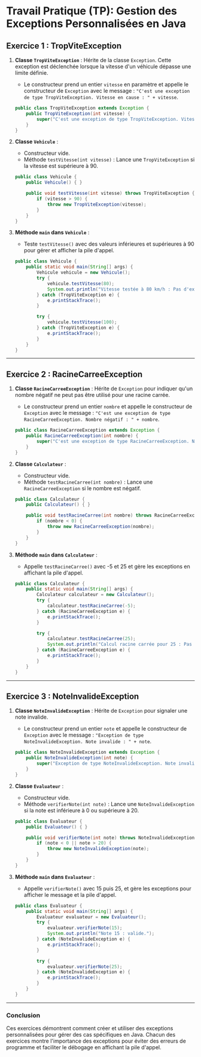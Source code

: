 
# Travail Pratique (TP): Gestion des Exceptions Personnalisées en Java


## Exercice 1 : TropViteException

1. **Classe `TropViteException`** : Hérite de la classe `Exception`. Cette exception est déclenchée lorsque la vitesse d'un véhicule dépasse une limite définie.
   - Le constructeur prend un entier `vitesse` en paramètre et appelle le constructeur de `Exception` avec le message :
     `"C'est une exception de type TropViteException. Vitesse en cause : " + vitesse`.

   ```java
   public class TropViteException extends Exception {
       public TropViteException(int vitesse) {
           super("C'est une exception de type TropViteException. Vitesse en cause : " + vitesse);
       }
   }
   ```

2. **Classe `Vehicule`** :
   - Constructeur vide.
   - Méthode `testVitesse(int vitesse)` : Lance une `TropViteException` si la vitesse est supérieure à 90.

   ```java
   public class Vehicule {
       public Vehicule() { }

       public void testVitesse(int vitesse) throws TropViteException {
           if (vitesse > 90) {
               throw new TropViteException(vitesse);
           }
       }
   }
   ```

3. **Méthode `main` dans `Vehicule`** :
   - Teste `testVitesse()` avec des valeurs inférieures et supérieures à 90 pour gérer et afficher la pile d'appel.

   ```java
   public class Vehicule {
       public static void main(String[] args) {
           Vehicule vehicule = new Vehicule();
           try {
               vehicule.testVitesse(80);
               System.out.println("Vitesse testée à 80 km/h : Pas d'exception.");
           } catch (TropViteException e) {
               e.printStackTrace();
           }

           try {
               vehicule.testVitesse(100);
           } catch (TropViteException e) {
               e.printStackTrace();
           }
       }
   }
   ```

---

## Exercice 2 : RacineCarreeException

1. **Classe `RacineCarreeException`** : Hérite de `Exception` pour indiquer qu'un nombre négatif ne peut pas être utilisé pour une racine carrée.
   - Le constructeur prend un entier `nombre` et appelle le constructeur de `Exception` avec le message :
     `"C'est une exception de type RacineCarreeException. Nombre négatif : " + nombre`.

   ```java
   public class RacineCarreeException extends Exception {
       public RacineCarreeException(int nombre) {
           super("C'est une exception de type RacineCarreeException. Nombre négatif : " + nombre);
       }
   }
   ```

2. **Classe `Calculateur`** :
   - Constructeur vide.
   - Méthode `testRacineCarree(int nombre)` : Lance une `RacineCarreeException` si le nombre est négatif.

   ```java
   public class Calculateur {
       public Calculateur() { }

       public void testRacineCarree(int nombre) throws RacineCarreeException {
           if (nombre < 0) {
               throw new RacineCarreeException(nombre);
           }
       }
   }
   ```

3. **Méthode `main` dans `Calculateur`** :
   - Appelle `testRacineCarree()` avec -5 et 25 et gère les exceptions en affichant la pile d'appel.

   ```java
   public class Calculateur {
       public static void main(String[] args) {
           Calculateur calculateur = new Calculateur();
           try {
               calculateur.testRacineCarree(-5);
           } catch (RacineCarreeException e) {
               e.printStackTrace();
           }

           try {
               calculateur.testRacineCarree(25);
               System.out.println("Calcul racine carrée pour 25 : Pas d'exception.");
           } catch (RacineCarreeException e) {
               e.printStackTrace();
           }
       }
   }
   ```

---

## Exercice 3 : NoteInvalideException

1. **Classe `NoteInvalideException`** : Hérite de `Exception` pour signaler une note invalide.
   - Le constructeur prend un entier `note` et appelle le constructeur de `Exception` avec le message :
     `"Exception de type NoteInvalideException. Note invalide : " + note`.

   ```java
   public class NoteInvalideException extends Exception {
       public NoteInvalideException(int note) {
           super("Exception de type NoteInvalideException. Note invalide : " + note);
       }
   }
   ```

2. **Classe `Evaluateur`** :
   - Constructeur vide.
   - Méthode `verifierNote(int note)` : Lance une `NoteInvalideException` si la note est inférieure à 0 ou supérieure à 20.

   ```java
   public class Evaluateur {
       public Evaluateur() { }

       public void verifierNote(int note) throws NoteInvalideException {
           if (note < 0 || note > 20) {
               throw new NoteInvalideException(note);
           }
       }
   }
   ```

3. **Méthode `main` dans `Evaluateur`** :
   - Appelle `verifierNote()` avec 15 puis 25, et gère les exceptions pour afficher le message et la pile d'appel.

   ```java
   public class Evaluateur {
       public static void main(String[] args) {
           Evaluateur evaluateur = new Evaluateur();
           try {
               evaluateur.verifierNote(15);
               System.out.println("Note 15 : valide.");
           } catch (NoteInvalideException e) {
               e.printStackTrace();
           }

           try {
               evaluateur.verifierNote(25);
           } catch (NoteInvalideException e) {
               e.printStackTrace();
           }
       }
   }
   ```

---

### Conclusion
Ces exercices démontrent comment créer et utiliser des exceptions personnalisées pour gérer des cas spécifiques en Java. Chacun des exercices montre l'importance des exceptions pour éviter des erreurs de programme et faciliter le débogage en affichant la pile d'appel.
